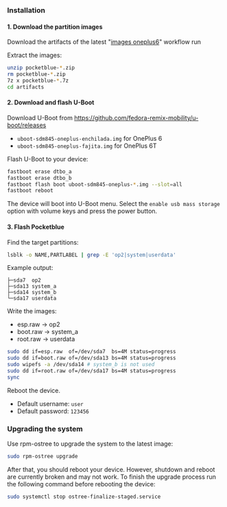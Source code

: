 ### Installation

#### 1. Download the partition images

Download the artifacts of the latest "[images oneplus6](https://github.com/onesaladleaf/pocketblue/actions/workflows/images-oneplus6.yml)" workflow run

Extract the images:

```bash
unzip pocketblue-*.zip
rm pocketblue-*.zip
7z x pocketblue-*.7z
cd artifacts
```

#### 2. Download and flash U-Boot

Download U-Boot from https://github.com/fedora-remix-mobility/u-boot/releases

- `uboot-sdm845-oneplus-enchilada.img` for OnePlus 6
- `uboot-sdm845-oneplus-fajita.img` for OnePlus 6T

Flash U-Boot to your device:

```bash
fastboot erase dtbo_a
fastboot erase dtbo_b
fastboot flash boot uboot-sdm845-oneplus-*.img --slot=all
fastboot reboot
```

The device will boot into U-Boot menu. Select the `enable usb mass storage` option with volume keys and press the power button.

#### 3. Flash Pocketblue

Find the target partitions:

```bash
lsblk -o NAME,PARTLABEL | grep -E 'op2|system|userdata'
```

Example output:

```
├─sda7  op2
├─sda13 system_a
├─sda14 system_b
└─sda17 userdata
```

Write the images:

- esp.raw -> op2
- boot.raw -> system_a
- root.raw -> userdata

```bash
sudo dd if=esp.raw  of=/dev/sda7  bs=4M status=progress
sudo dd if=boot.raw of=/dev/sda13 bs=4M status=progress
sudo wipefs -a /dev/sda14 # system_b is not used
sudo dd if=root.raw of=/dev/sda17 bs=4M status=progress
sync
```

Reboot the device.

- Default username: `user`
- Default password: `123456`


### Upgrading the system

Use rpm-ostree to upgrade the system to the latest image:

```bash
sudo rpm-ostree upgrade
```

After that, you should reboot your device. However, shutdown and reboot are currently
broken and may not work. To finish the upgrade process run the following command
before rebooting the device:

```bash
sudo systemctl stop ostree-finalize-staged.service
```
